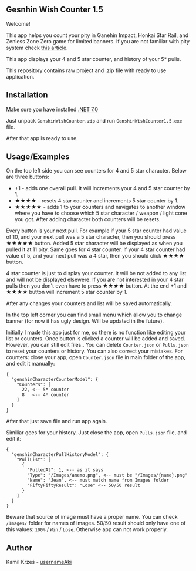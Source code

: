 
## Gesnhin Wish Counter 1.5

Welcome!

This app helps you count your pity in Ganehin Impact, Honkai Star Rail, and Zenless Zone Zero game for limited banners.
If you are not familiar with pity system check [this article](https://game8.co/games/Genshin-Impact/archives/305937).

This app displays your 4 and 5 star counter, and history of your 5* pulls.

This repository contains raw project and .zip file with ready to use application.


## Installation
Make sure you have installed [.NET 7.0](https://dotnet.microsoft.com/en-us/download/dotnet/7.0)

Just unpack ``GenshinWishCounter.zip`` and run ``GenshinWishCounter1.5.exe`` file.

After that app is ready to use.

## Usage/Examples
On the top left side you can see counters for 4 and 5 star character.
Below are three buttons:
- +1 - adds one overall pull. It will Increments your 4 and 5 star counter by 1.
- ★★★★ - resets 4 star counter and increments 5 star counter by 1.
- ★★★★★ - adds 1 to your counters and navigates to another window where you have to choose which 5 star character / weapon / light cone you got. After adding character both counters will be resets.

Every button is your next pull. For example if your 5 star counter had value of 10, and your next pull was a 5 star character, then you should press ★★★★★ button. Added 5 star character will be displayed as when you pulled it at 11 pity. Same goes for 4 star counter. If your 4 star counter had value of 5, and your next pull was a 4 star, then you should click ★★★★ button.

4 star counter is just to display your counter. It will be not added to any list and will not be displayed elsewere. If you are not interested in your 4 star pulls then you don't even have to press ★★★★ button. At the end +1 and ★★★★ button will increment 5 star counter by 1.

After any changes your counters and list will be saved automatically. 

In the top left corner you can find small menu which allow you to change banner (for now it has ugly design. Will be updated in the future).


Initially I made this app just for me, so there is no function like editing your list or counters. Once button is clicked a counter will be added and saved.
However, you can still edit files.. 
You can delete ``Counter.json`` or ``Pulls.json`` to reset your counters or history.
You can also correct your mistakes. For counters: close your app, open ``Counter.json`` file in main folder of the app, and edit it manually:
```
{
  "genshinCharacterCounterModel": {
    "Counters": [
      22, <-- 5* counter
      8   <-- 4* counter
    ]
  }
}
```
After that just save file and run app again.

Similiar goes for your history. Just close the app, open ``Pulls.json`` file, and edit it:
```
{
  "genshinCharacterPullHistoryModel": {
    "PullList": [
      {
        "PulledAt": 1, <-- as it says
        "Type": "/Images/anemo.png", <-- must be "/Images/{name}.png"
        "Name": "Jean", <-- must match name from Images folder
        "FiftyFiftyResult": "Lose" <-- 50/50 result
      }
    ]
  }
}

```
Beware that source of image must have a proper name. You can check ``/Images/`` folder for names of images.
50/50 result should only have one of this values: ``100%`` / ``Win`` / ``Lose``. Otherwise app can not work properly.

## Author

Kamil Krześ - [usernameAki](https://github.com/usernameAki)
